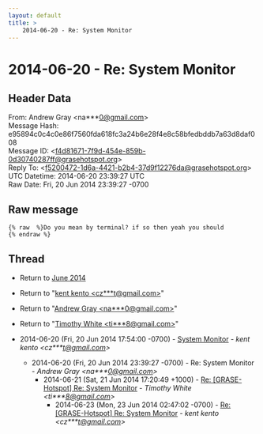 ```yaml
---
layout: default
title: >
    2014-06-20 - Re: System Monitor
---
```


# 2014-06-20 - Re: System Monitor

## Header Data

From: Andrew Gray \<na***0@gmail.com\><br>
Message Hash: e95894c0c4c0e86f7560fda618fc3a24b6e28f4e8c58bfedbddb7a63d8daf008<br>
Message ID: \<f4d81671-7f9d-454e-859b-0d30740287ff@grasehotspot.org\><br>
Reply To: \<f5200472-1d6a-4421-b2b4-37d9f12276da@grasehotspot.org\><br>
UTC Datetime: 2014-06-20 23:39:27 UTC<br>
Raw Date: Fri, 20 Jun 2014 23:39:27 -0700<br>

## Raw message

```
{% raw  %}Do you mean by terminal? if so then yeah you should
{% endraw %}
```

## Thread

+ Return to [June 2014](/archive/2014/06)

+ Return to "[kent kento <cz***t<span>@</span>gmail.com>](/authors/cz___t_at_gmail_com)"
+ Return to "[Andrew Gray <na***0<span>@</span>gmail.com>](/authors/na___0_at_gmail_com)"
+ Return to "[Timothy White <ti***8<span>@</span>gmail.com>](/authors/ti___8_at_gmail_com)"

+ 2014-06-20 (Fri, 20 Jun 2014 17:54:00 -0700) - [System Monitor](/archive/2014/06/a426998e20bbd1f36dc9ec2283c423f439edb5f62ab5fcf1f85375aa46ea5484) - _kent kento \<cz***t@gmail.com\>_
  + 2014-06-20 (Fri, 20 Jun 2014 23:39:27 -0700) - Re: System Monitor - _Andrew Gray \<na***0@gmail.com\>_
    + 2014-06-21 (Sat, 21 Jun 2014 17:20:49 +1000) - [Re: [GRASE-Hotspot] Re: System Monitor](/archive/2014/06/2f3ad6c85df53d3136ace4d29d0acc21529d15d99478ba2e568c98246a80497e) - _Timothy White \<ti***8@gmail.com\>_
      + 2014-06-23 (Mon, 23 Jun 2014 02:47:02 -0700) - [Re: [GRASE-Hotspot] Re: System Monitor](/archive/2014/06/bab2b37983500adb07909ee963b79018500228e53e4a9a00522c786ea2ed518e) - _kent kento \<cz***t@gmail.com\>_

